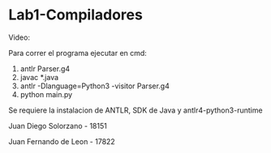 # Lab1-Compiladores

Video:  

Para correr el programa ejecutar en cmd:
1. antlr Parser.g4
2. javac *.java
3. antlr -Dlanguage=Python3 -visitor Parser.g4
4. python main.py

Se requiere la instalacion de ANTLR, SDK de Java y antlr4-python3-runtime 

Juan Diego Solorzano - 18151

Juan Fernando de Leon - 17822
